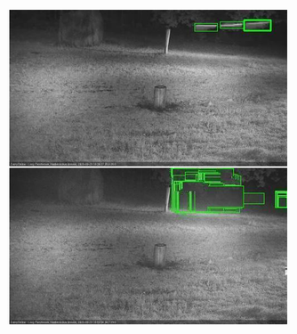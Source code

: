 ![20200929-183526-184527](in2/20200929/20200929-183526-184527_0_.jpg)
![20200929-184533-185539](in2/20200929/20200929-184533-185539_0_.jpg)
